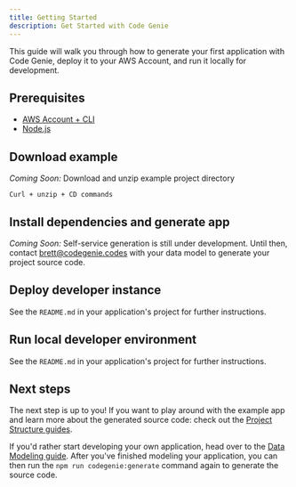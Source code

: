 ```yaml
---
title: Getting Started
description: Get Started with Code Genie
---
```


This guide will walk you through how to generate your first application with Code Genie, deploy it to your AWS Account, and run it locally for development.

## Prerequisites

- [AWS Account + CLI](https://docs.aws.amazon.com/polly/latest/dg/setup-aws-cli.html)
- [Node.js](https://nodejs.org/en/learn/getting-started/how-to-install-nodejs)

## Download example

*Coming Soon:* Download and unzip example project directory

```
Curl + unzip + CD commands
```

## Install dependencies and generate app

*Coming Soon:* Self-service generation is still under development. Until then, contact brett@codegenie.codes with your data model to generate your project source code.

<!-- ```
npm i
npm run codegenie:generate
``` -->

## Deploy developer instance

See the `README.md` in your application's project for further instructions.

<!-- ```
npm run codegenie:setup
``` -->

## Run local developer environment

See the `README.md` in your application's project for further instructions.

<!-- ```
npm run start:api
```

```
npm run start:ui:offline
``` -->

## Next steps

The next step is up to you! If you want to play around with the example app and learn more about the generated source code: check out the [Project Structure guides](../project-structure/overview.mdx).

If you'd rather start developing your own application, head over to the [Data Modeling guide](./data-modeling.md). After you've finished modeling your application, you can then run the `npm run codegenie:generate` command again to generate the source code.
